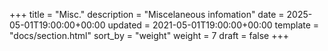+++
title = "Misc."
description = "Miscelaneous infomation"
date = 2025-05-01T19:00:00+00:00
updated = 2021-05-01T19:00:00+00:00
template = "docs/section.html"
sort_by = "weight"
weight = 7
draft = false
+++
